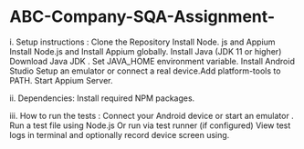 # ABC-Company-SQA-Assignment-


i. Setup instructions : Clone the Repository Install Node. js and Appium
Install Node.js and Install Appium globally.  Install Java (JDK 11 or higher)
Download Java JDK . Set JAVA_HOME environment variable. Install Android Studio
Setup an emulator or connect a real device.Add platform-tools to PATH. Start Appium Server.

ii. Dependencies: Install required NPM packages. 

iii. How to run the tests : Connect your Android device or start an emulator . Run a test file using Node.js  Or run via test runner (if configured) View test logs in terminal and optionally record device screen using.
